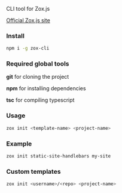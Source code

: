 
CLI tool for Zox.js

[Official Zox.js site](http://zoxjs.com)

### Install

```bash
npm i -g zox-cli
```

### Required global tools

**git** for cloning the project

**npm** for installing dependencies

**tsc** for compiling typescript


### Usage

```bash
zox init <template-name> <project-name>
```

### Example

```bash
zox init static-site-handlebars my-site
```

### Custom templates

```bash
zox init <username>/<repo> <project-name>
```
